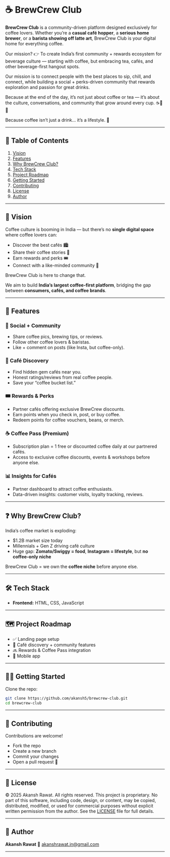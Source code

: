 # ☕ BrewCrew Club

**BrewCrew Club** is a community-driven platform designed exclusively for coffee lovers.
Whether you’re a **casual café hopper**, a **serious home brewer**, or a **barista showing off latte art**, BrewCrew Club is your digital home for everything coffee.

Our mission?
👉 To create India’s first community + rewards ecosystem for beverage culture — starting with coffee, but embracing tea, cafés, and other beverage-first hangout spots.

Our mission is to connect people with the best places to sip, chill, and connect, while building a social + perks-driven community that rewards exploration and passion for great drinks.

Because at the end of the day, it’s not just about coffee or tea — it’s about the culture, conversations, and community that grow around every cup. ☕🍵✨

Because coffee isn’t just a drink… it’s a lifestyle. 🚀

---

## 📖 Table of Contents

1. [Vision](#vision)
2. [Features](#features)
3. [Why BrewCrew Club?](#why-brewcrew-club)
4. [Tech Stack](#tech-stack)
5. [Project Roadmap](#project-roadmap)
6. [Getting Started](#getting-started)
7. [Contributing](#contributing)
8. [License](#license)
9. [Author](#author)

---

## 🌟 Vision

Coffee culture is booming in India — but there’s no **single digital space** where coffee lovers can:

* Discover the best cafés 🏙️
* Share their coffee stories 📸
* Earn rewards and perks 🎟️
* Connect with a like-minded community 🤝

BrewCrew Club is here to change that.

We aim to build **India’s largest coffee-first platform**, bridging the gap between **consumers, cafés, and coffee brands**.

---

## 🚀 Features

### 👥 Social + Community

* Share coffee pics, brewing tips, or reviews.
* Follow other coffee lovers & baristas.
* Like + comment on posts (like Insta, but coffee-only).

### 📍 Café Discovery

* Find hidden gem cafés near you.
* Honest ratings/reviews from real coffee people.
* Save your “coffee bucket list.”

### 🎟️ Rewards & Perks

* Partner cafés offering exclusive BrewCrew discounts.
* Earn points when you check in, post, or buy coffee.
* Redeem points for coffee vouchers, beans, or merch.

### ☕ Coffee Pass (Premium)

* Subscription plan = 1 free or discounted coffee daily at our partnered cafés.
* Access to exclusive coffee discounts, events & workshops before anyone else.

### 📊 Insights for Cafés

* Partner dashboard to attract coffee enthusiasts.
* Data-driven insights: customer visits, loyalty tracking, reviews.

---

## ❓ Why BrewCrew Club?

India’s coffee market is exploding:

* $1.2B market size today
* Millennials + Gen Z driving café culture
* Huge gap: **Zomato/Swiggy = food**, **Instagram = lifestyle**, but **no coffee-only niche**

BrewCrew Club = we own the **coffee niche** before anyone else.

---

## 🛠️ Tech Stack

* **Frontend:** HTML, CSS, JavaScript

---

## 🗺️ Project Roadmap

* ✅ Landing page setup
* 🔄 Café discovery + community features
* 🔜 Rewards & Coffee Pass integration
* 🚀 Mobile app

---

## 🧑‍💻 Getting Started

Clone the repo:

```bash
git clone https://github.com/akansh5/brewcrew-club.git
cd brewcrew-club
```

---

## 🤝 Contributing

Contributions are welcome!

* Fork the repo
* Create a new branch
* Commit your changes
* Open a pull request 🚀

---

## 📜 License

© 2025 Akansh Rawat. All rights reserved. This project is proprietary. No part of this software, including code, design, or content, may be copied, distributed, modified, or used for commercial purposes without explicit written permission from the author. See the [LICENSE](LICENSE) file for full details.

---

## 👤 Author

**Akansh Rawat**
📧 [akanshrawat.in@gmail.com](mailto:akanshrawat.in@gmail.com)

---
